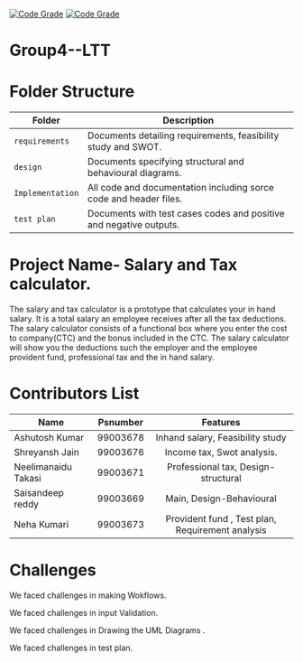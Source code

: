 [![Code Grade](https://www.code-inspector.com/project/19015/score/svg)](https://frontend.code-inspector.com/public/project/19015/Group4--LTT/dashboard)
[![Code Grade](https://www.code-inspector.com/project/19015/status/svg)](https://frontend.code-inspector.com/public/project/19015/Group4--LTT/dashboard)
# Group4--LTT
# Folder Structure
Folder             | Description
-------------------| -----------------------------------------
`requirements`   | Documents detailing requirements, feasibility study and SWOT.
`design`         | Documents specifying structural and behavioural diagrams.
`Implementation` | All code and documentation including sorce code and header files.
`test plan`      | Documents with test cases codes and positive and negative outputs.

# Project Name- Salary and Tax calculator.

The salary and tax calculator is a prototype that calculates your in hand salary. It is a total salary an employee receives after all the tax deductions. The salary calculator consists of a functional box where you enter the cost to company(CTC) and the bonus included in the CTC. The salary calculator will show you the deductions such the employer and the employee provident fund, professional tax and the in hand salary.

# Contributors List

| Name  | Psnumber       | Features
| ------------- |:-------------:|:-------------:|
| Ashutosh Kumar    | 99003678 | Inhand salary, Feasibility study|
| Shreyansh Jain    | 99003676 |  Income tax, Swot analysis. |
| Neelimanaidu Takasi | 99003671 | Professional tax, Design-structural|
| Saisandeep reddy | 99003669 | Main, Design-Behavioural |
| Neha Kumari | 99003673  | Provident fund , Test plan, Requirement analysis|

# Challenges
We faced challenges in making Wokflows.

We faced challenges in input Validation.

We faced challenges in Drawing the UML Diagrams .

We faced challenges in test plan.
